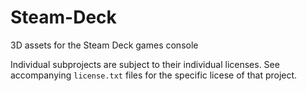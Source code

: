 # Steam-Deck
3D assets for the Steam Deck games console

Individual subprojects are subject to their individual licenses. See accompanying `license.txt` files for the specific licese of that project.
